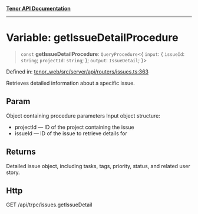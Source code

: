 [**Tenor API Documentation**](../../README.md)

***

# Variable: getIssueDetailProcedure

> `const` **getIssueDetailProcedure**: `QueryProcedure`\<\{ `input`: \{ `issueId`: `string`; `projectId`: `string`; \}; `output`: `IssueDetail`; \}\>

Defined in: [tenor\_web/src/server/api/routers/issues.ts:363](https://github.com/Apantli/Tenor/blob/b33873959b5093fc3e3d66ac4f230a78a6395bbd/tenor_web/src/server/api/routers/issues.ts#L363)

Retrieves detailed information about a specific issue.

## Param

Object containing procedure parameters
Input object structure:
- projectId — ID of the project containing the issue
- issueId — ID of the issue to retrieve details for

## Returns

Detailed issue object, including tasks, tags, priority, status, and related user story.

## Http

GET /api/trpc/issues.getIssueDetail
